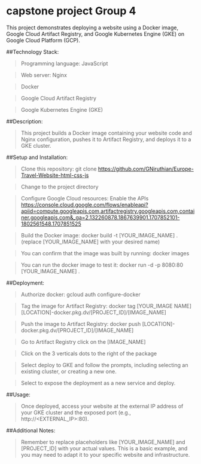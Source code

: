 # capstone project Group 4
This project demonstrates deploying a website using a Docker image, Google Cloud Artifact Registry, and Google Kubernetes Engine (GKE) on Google Cloud Platform (GCP).

##Technology Stack:
>Programming language: JavaScript

>Web server: Nginx

>Docker

>Google Cloud Artifact Registry

>Google Kubernetes Engine (GKE)

##Description:
>This project builds a Docker image containing your website code and Nginx configuration, pushes it to Artifact Registry, and deploys it to a GKE cluster.

##Setup and Installation:
>Clone this repository: git clone https://github.com/GNiruthian/Europe-Travel-Website-html-css-js

>Change to the project directory

>Configure Google Cloud resources: 
Enable the APIs https://console.cloud.google.com/flows/enableapi?apiid=compute.googleapis.com,artifactregistry.googleapis.com,container.googleapis.com&_ga=2.132260878.1867639901.1707852101-1802561548.1707851525

>Build the Docker image: docker build -t [YOUR_IMAGE_NAME] . (replace [YOUR_IMAGE_NAME] with your desired name)

>You can confirm that the image was built by running: docker images

>You can run the docker image to test it: docker run -d -p 8080:80 [YOUR_IMAGE_NAME] .

##Deployment:
>Authorize docker: gcloud auth configure-docker

>Tag the image for Artifact Registry: docker tag [YOUR_IMAGE NAME] [LOCATION]-docker.pkg.dv/[PROJECT_ID]/[IMAGE_NAME]

>Push the image to Artifact Registry: docker push [LOCATION]-docker.pkg.dv/[PROJECT_ID]/[IMAGE_NAME]

>Go to Artifact Registry click on the [IMAGE_NAME]

>Click on the 3 verticals dots to the right of the package

>Select deploy to GKE and follow the prompts, including selecting an existing cluster, or creating a new one.

>Select to expose the deployment as a new service and deploy.

##Usage:
>Once deployed, access your website at the external IP address of your GKE cluster and the exposed port (e.g., http://<EXTERNAL_IP>:80).

##Additional Notes:
>Remember to replace placeholders like [YOUR_IMAGE_NAME] and [PROJECT_ID] with your actual values.
This is a basic example, and you may need to adapt it to your specific website and infrastructure.
